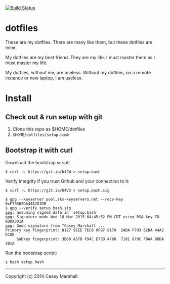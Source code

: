 [![Build Status](https://travis-ci.org/cmars/dotfiles.svg)](https://travis-ci.org/cmars/dotfiles)

# dotfiles

These are my dotfiles. There are many like them, but these dotfiles are mine.

My dotfiles are my best friend. They are my life. I must master them as I must
master my life.

My dotfiles, without me, are useless. Without my dotfiles, on a remote instance
or new laptop, I am useless.

# Install

## Check out & run setup with git

1. Clone this repo as $HOME/dotfiles
2. `$HOME/dotfiles/setup.bash`

## Bootstrap it with curl

Download the bootstrap script:
```
$ curl -L https://git.io/h42W > setup.bash
```

Verify integrity if you trust Github and your connection to it:
```
$ curl -L https://git.io/h4V3 > setup.bash.sig

$ gpg --keyserver pool.sks-keyservers.net --recv-key 0xF79362DA44A2D1DB
$ gpg --verify setup.bash.sig
gpg: assuming signed data in 'setup.bash'
gpg: Signature made Wed 18 Mar 2015 04:45:32 PM CDT using RSA key ID 8DDA301A
gpg: Good signature from "Casey Marshall ...
Primary key fingerprint: 8127 9EEE 7EC8 9FB7 8170  2ADA F793 62DA 44A2 D1DB
     Subkey fingerprint: 3B60 A37D F94C E73D 4780  7181 879C F8AA 8DDA 301A
```

Run the bootstrap script:
```
$ bash setup.bash
```

---

Copyright (c) 2014 Casey Marshall.
